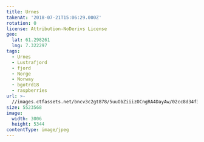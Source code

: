 ```yaml
---
title: Urnes
takenAt: '2018-07-21T15:06:29.000Z'
rotation: 0
license: Attribution-NoDerivs License
geo:
  lat: 61.298261
  lng: 7.322297
tags:
  - Urnes
  - Lustrafjord
  - fjord
  - Norge
  - Norway
  - bgotrd18
  - raspberries
url: >-
  //images.ctfassets.net/bncv3c2gt878/5uuObZiiizOCngRA4DayAw/02cc8d34f397b65f0515fc976c5bb36e/urnes_28923123297_o
size: 5523568
image:
  width: 3006
  height: 5344
contentType: image/jpeg
---
```


